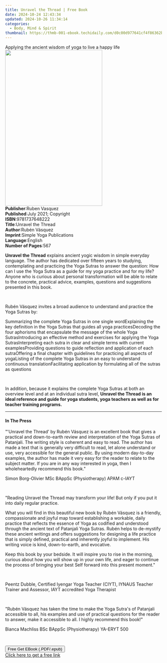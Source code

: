 ```yaml
---
title: Unravel the Thread | Free Book
date: 2024-10-24 12:43:34
updated: 2024-10-26 11:34:14
categories:
  - Body, Mind & Spirit
thumbnail: https://thmb-001-ebook.techidaily.com/d0c00d977641cf4f86362baf0db2b05976fb6aa2ae3509dcd75510c21e82581c.jpg
---
```

<main id="book-container">
  <div class="flex flex-col">
    <div class="book-brief flex-1 py-6 px-4 sm:p-6 md:py-10 md:px-8">
      <!-- brief-->
      <div class="book-brief-main">
        Applying the ancient wisdom of yoga to live a happy life
      </div>
    </div>
    <div
      class="book-meta-info flex-1 grid gap-4 col-start-1 col-end-3 row-start-1 sm:mb-6 sm:grid-cols-4 lg:gap-6 lg:col-start-2 lg:row-end-6 lg:row-span-6 lg:mb-0"
    >
      <div
        class="book-meta-info-left place-content-center mt-4 p-4 text-sm leading-6 col-start-2 col-span-2 dark:text-slate-400"
      >
        <img
          class="w-full h-500 object-cover rounded-lg sm:h-255 sm:col-span-2 lg:col-span-full"
          src="https://img-001-ebook.techidaily.com/9d285e7fcd6073a4c9e8c9b5a0757a535b24fe81491141eb3d348048c86c83ac.jpg"
          alt=""
          width="312"
          height="500"
        />
      </div>
      <div
        class="book-meta-info-right mt-2 col-start-1 row-start-2 col-span-3 self-center"
      >
        <!-- meta data  -->
        <div class="flex flex-col px-4 md:px-8">
          <div class="flex-1">
            <strong>Publisher</strong>:<span class="px-2">Ruben Vasquez</span>
          </div>
          <div class="flex-1">
            <strong>Published</strong>:<span class="px-2"
              >July 2021; Copyright</span
            >
          </div>
          <div class="flex-1">
            <strong>ISBN</strong>:<span class="px-2">9781737648222</span>
          </div>
          <div class="flex-1">
            <strong>Title</strong>:<span class="px-2">Unravel the Thread</span>
          </div>
          <div class="flex-1">
            <strong>Author</strong>:<span class="px-2">Rubén Vásquez</span>
          </div>
          <div class="flex-1">
            <strong>Imprint</strong>:<span class="px-2"
              >Simple Yoga Publications</span
            >
          </div>
          <div class="flex-1">
            <strong>Language</strong>:<span class="px-2">English</span>
          </div>
          <div class="flex-1">
            <strong>Number of Pages</strong>:<span class="px-2">567</span>
          </div>
        </div>
      </div>
    </div>
    <div class="book-description flex-1 py-6 px-4 sm:p-6 md:py-10 md:px-8">
      <div class="book-description-main">
        <div accordion-content="" id="description">
          <p>
            <strong>Unravel the Thread</strong> explains ancient yogic wisdom in
            simple everyday language. The author has dedicated over fifteen
            years to studying, contemplating and practicing the Yoga Sutras to
            answer the question: How can I use the Yoga Sutra as a guide for my
            yoga practice and for my life? Anyone who is curious about personal
            transformation will be able to relate to the concrete, practical
            advice, examples, questions and suggestions presented in this book.
          </p>
          <p><br /></p>
          <p>
            Rubén Vásquez invites a broad audience to understand and practice
            the Yoga Sutras by:
          </p>
          Summarizing the complete Yoga Sutras in one single wordExplaining the
          key definition in the Yoga Sutras that guides all yoga
          practicesDecoding the four aphorisms that encapsulate the message of
          the whole Yoga SutrasIntroducing an effective method and exercises for
          applying the Yoga SutrasInterpreting each sutra in clear and simple
          terms with current examplesProviding questions to guide reflection and
          application of each sutraOffering a final chapter with guidelines for
          practicing all aspects of yogaListing of the complete Yoga Sutras in
          an easy to understand continuous translationFacilitating application
          by formulating all of the sutras as questions
          <p><br /></p>
          <p>
            In addition, because it explains the complete Yoga Sutras at both an
            overview level and at an individual sutra level,
            <strong
              >Unravel the Thread is an ideal reference and guide for yoga
              students, yoga teachers as well as for teacher training
              programs.</strong
            >
          </p>
        </div>
        <div class="accordion-fader"></div>
      </div>
    </div>
    <div class="book-excerpts flex-1 py-6 px-4 sm:p-6 md:py-10 md:px-8">
      <!-- excerpts-->
      <div class="book-excerpts-main">
        <hr />
        <h4 class="placeholder placeholder-heading">
          <span>In The Press</span>
        </h4>
        <p></p>
        <p>
          "'Unravel the Thread' by Rubén Vásquez is an excellent book that gives
          a practical and down-to-earth review and interpretation of the Yoga
          Sutras of Patanjali. The writing style is coherent and easy to read.
          The author has made a text that is generally very difficult to read,
          let alone understand or use, very accessible for the general public.
          By using modern day-to-day examples, the author has made it very easy
          for the reader to relate to the subject matter. If you are in any way
          interested in yoga, then I wholeheartedly recommend this book."
        </p>
        <p>Simon Borg-Olivier MSc BAppSc (Physiotherapy) APAM c-IAYT</p>
        <p><br /></p>
        <p>
          "Reading Unravel the Thread may transform your life!&nbsp;But only if
          you put it into daily regular practice.&nbsp;
        </p>
        <p>
          What you will find in this beautiful new book by Rubén Vásquez is a
          friendly, compassionate and joyful map toward establishing a workable,
          daily practice that reflects the essence of Yoga as codified and
          understood through the ancient text of Patanjali Yoga
          Sutras.&nbsp;Rubén helps to de-mystify these ancient writings and
          offers suggestions for designing a life practice that is simply
          defined, practical and inherently joyful to implement.&nbsp;His
          writing voice is kind, down-to-earth, and evocative.
        </p>
        <p>
          Keep this book by your bedside.&nbsp;It will inspire you to rise in
          the morning, curious about how you will show up in your own life, and
          eager to continue the process of bringing your best Self forward into
          this present moment."
        </p>
        <p><br /></p>
        <p>
          Peentz Dubble, Certified Iyengar Yoga Teacher (CIYT), IYNAUS Teacher
          Trainer and Assessor, IAYT accredited Yoga Therapist
        </p>
        <p><br /></p>
        <p>
          "Rubén Vásquez has taken the time to make the Yoga Sutra's of
          Patanjali accessible to all, his examples and use of practical
          questions for the reader to answer, make it accessible to all. I
          highly recommend this book!"
        </p>
        <p>Bianca Machliss BSc BAppSc (Physiotherapy) YA-ERYT 500</p>
        <p><br /></p>
        <p></p>
      </div>
    </div>
    <div
      class="book-about-author flex-1 py-6 px-4 sm:p-6 md:py-10 md:px-8"
    ></div>
    <div class="book-free-get flex-1 py-6 px-4 sm:p-6 md:py-10 md:px-8">
      <button
        id="btn-free-get"
        class="bg-blue-500 hover:bg-blue-700 text-white font-bold py-2 px-4 rounded"
      >
        Free Get EBook (.PDF/.epub)
      </button>
      <div id="countdown-display" class="px-2 text-lg mt-2"></div>
      <a
        id="free-link"
        class="hidden bg-blue-500 hover:bg-blue-700 text-white font-bold py-2 px-4 rounded"
        href="https://www.ebooks.com/en-us/book/210342635/unravel-the-thread/rub-n-v-squez/"
        target="_blank"
        >Click here to get a free link</a
      >
    </div>
    <script>
      let countdownTime = 0;
      let countdownInterval = null;
      document
        .getElementById('btn-free-get')
        .addEventListener('click', startCountdown);
      function startCountdown() {
        countdownTime = new Date().getTime() + 60000 * 3;
        countdownInterval = setInterval(updateCountdown, 1000);
        document.getElementById('btn-free-get').disabled = true;
        document
          .getElementById('btn-free-get')
          .classList.add('bg-gray-500', 'cursor-not-allowed');
      }
      function updateCountdown() {
        let currentTime = new Date().getTime();
        let timeLeft = countdownTime - currentTime;
        let secondsLeft = Math.floor(timeLeft / 1000);
        document.getElementById('countdown-display').innerHTML =
          `Remaining time: ${secondsLeft} seconds.`;
        if (secondsLeft <= 0) {
          clearInterval(countdownInterval);
          document.getElementById('btn-free-get').classList.add('hidden');
          document.getElementById('free-link').classList.remove('hidden');
          document.getElementById('countdown-display').innerHTML = '';
        }
      }
    </script>
  </div>
</main>
